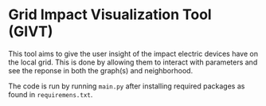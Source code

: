 # Grid Impact Visualization Tool (GIVT)
This tool aims to give the user insight of the impact electric devices have on the local grid. This is done by allowing them to interact with parameters and see the reponse in both the graph(s) and neighborhood. 

The code is run by running `main.py` after installing required packages as found in `requiremens.txt`.